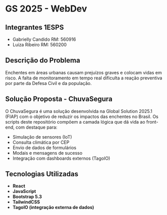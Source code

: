 # GS 2025 - WebDev

## Integrantes 1ESPS
- Gabrielly Candido RM: 560916
- Luiza Ribeiro RM: 560200

## Descrição do Problema
Enchentes em áreas urbanas causam prejuízos graves e colocam vidas em risco. A falta de monitoramento em tempo real dificulta a reação preventiva por parte da Defesa Civil e da população.

## Solução Proposta - ChuvaSegura
O ChuvaSegura é uma solução desenvolvida na Global Solution 2025.1 (FIAP) com o objetivo de reduzir os impactos das enchentes no Brasil. Os scripts deste repositório compõem a camada lógica que dá vida ao front-end, com destaque para:

- Simulação de sensores (IoT)
- Consulta climática por CEP
- Envio de dados de formulários
- Modais e mensagens de sucesso
- Integração com dashboards externos (TagoIO)

## Tecnologias Utilizadas

- **React**
- **JavaScript**
- **Bootstrap 5.3**
- **TailwindCSS**
- **TagoIO (integração externa de dados)**
